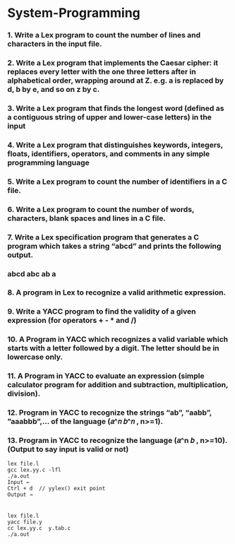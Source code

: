 # System-Programming

### 1. Write a Lex program to count the number of lines and characters in the input file. 
### 2. Write a Lex program that implements the Caesar cipher: it replaces every letter with the one three letters after in alphabetical order, wrapping around at Z. e.g. a is replaced by d, b by e, and so on z by c. 
### 3. Write a Lex program that finds the longest word (defined as a contiguous string of upper and lower-case letters) in the input
### 4. Write a Lex program that distinguishes keywords, integers, floats, identifiers, operators, and comments in any simple programming language
### 5. Write a Lex program to count the number of identifiers in a C file. 
### 6. Write a Lex program to count the number of words, characters, blank spaces and lines in a C file.
### 7. Write a Lex specification program that generates a C program which takes a string “abcd” and prints the following output. 
###    abcd 	abc 	ab 	a
### 8. A program in Lex to recognize a valid arithmetic expression. 
### 9. Write a YACC program to find the validity of a given expression (for operators + - * and /) 
### 10. A Program in YACC which recognizes a valid variable which starts with a letter followed by a digit. The letter should be in lowercase only.
### 11. A Program in YACC to evaluate an expression (simple calculator program for addition and subtraction, multiplication, division). 
### 12. Program in YACC to recognize the strings “ab”, “aabb”, ”aaabbb”,… of the language (𝑎^𝑛 𝑏^𝑛 , n>=1). 
### 13. Program in YACC to recognize the language (𝑎^n 𝑏 , n>=10). (Output to say input is valid or not)

`lex file.l` <br>
`gcc lex.yy.c -lfl` <br>
`./a.out` <br>
`Input ←` <br>
`Ctrl + d  // yylex() exit point` <br>
`Output →` <br>
<br> <br>
`lex file.l` <br>
`yacc file.y` <br>
`cc lex.yy.c  y.tab.c` <br>
`./a.out` <br>
